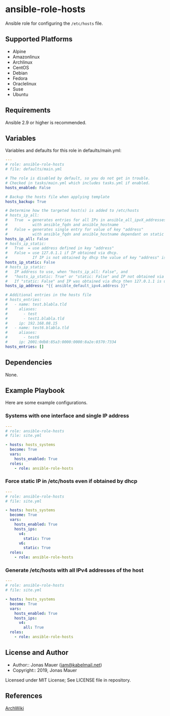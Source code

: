 # ansible-role-hosts

Ansible role for configuring the `/etc/hosts` file.

## Supported Platforms

- Alpine
- Amazonlinux
- Archlinux
- CentOS
- Debian
- Fedora
- Oraclelinux
- Suse
- Ubuntu

## Requirements

Ansible 2.9 or higher is recommended.

## Variables

Variables and defaults for this role in defaults/main.yml:

```yaml
---
# role: ansible-role-hosts
# file: defaults/main.yml

# The role is disabled by default, so you do not get in trouble.
# Checked in tasks/main.yml which includes tasks.yml if enabled.
hosts_enabled: False

# Backup the hosts file when applying template
hosts_backup: True

# Determine how the targeted host(s) is added to /etc/hosts
# hosts_ip_all:
#   True  = generates entries for all IPs in ansible_all_ipvX_addresses
#           with ansible_fqdn and ansible_hostname
#   False = generates single entry for value of key "address"
#           with ansible_fqdn and ansible_hostname dependant on static setting
hosts_ip_all: False
# hosts_ip_static:
#   True  = use address defined in key "address"
#   False = use 127.0.1.1 if IP obtained via dhcp.
#           If IP is not obtained by dhcp the value of key "address" is used.
hosts_ip_static: False
# hosts_ip_static:
#   IP address to use, when "hosts_ip_all: False", and
#   "hosts_ip_static: True" or "static: False" and IP not obtained via dhcp
#   If "static: False" and IP was obtained via dhcp then 127.0.1.1 is used
hosts_ip_address: "{{ ansible_default_ipv4.address }}"

# Additional entries in the hosts file
# hosts_entries:
#   - name: test.blabla.tld
#     aliases:
#       - test
#       - test1.blabla.tld
#     ip: 192.168.08.15
#   - name: test6.blabla.tld
#     aliases:
#       - test6
#     ip: 2001:0db8:85a3:0000:0000:8a2e:0370:7334
hosts_entries: []
```

## Dependencies

None.

## Example Playbook

Here are some example configurations.

### Systems with one interface and single IP address

```yaml
---
# role: ansible-role-hosts
# file: site.yml

- hosts: hosts_systems
  become: True
  vars:
    hosts_enabled: True
  roles:
    - role: ansible-role-hosts
```

### Force static IP in /etc/hosts even if obtained by dhcp

```yaml
---
# role: ansible-role-hosts
# file: site.yml

- hosts: hosts_systems
  become: True
  vars:
    hosts_enabled: True
    hosts_ips:
      v4:
        static: True
      v6:
        static: True
  roles:
    - role: ansible-role-hosts
```

### Generate /etc/hosts with all IPv4 addresses of the host

```yaml
---
# role: ansible-role-hosts
# file: site.yml

- hosts: hosts_systems
  become: True
  vars:
    hosts_enabled: True
    hosts_ips:
      v4:
        all: True
  roles:
    - role: ansible-role-hosts
```

## License and Author

- Author:: Jonas Mauer (<jam@kabelmail.net>)
- Copyright:: 2019, Jonas Mauer

Licensed under MIT License;
See LICENSE file in repository.

## References

[ArchWiki](https://wiki.archlinux.org/)
